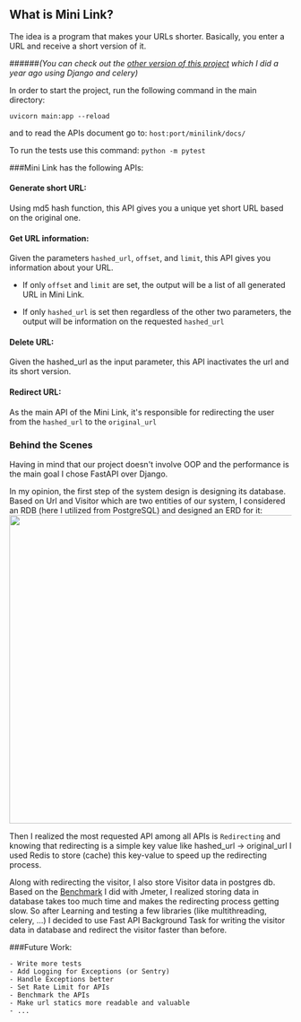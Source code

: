 ## What is Mini Link?

The idea is a program that makes your URLs shorter. Basically, you enter a URL and receive a short version of it.

######_(You can check out the [other version of this project](https://github.com/maripillon/MiniLink/) which I did a year ago using Django and celery)_

In order to start the project, run the following command in the main directory:

`uvicorn main:app --reload`

and to read the APIs document go to: `host:port/minilink/docs/`

To run the tests use this command: `python -m pytest`


###Mini Link has the following APIs:

#### Generate short URL: 
Using md5 hash function, this API gives you a unique yet short URL based on the original one.

#### Get URL information:

Given the parameters `hashed_url`, `offset`, and `limit`, this API gives you information about your URL.

- If only `offset` and `limit` are set, the output will be a list of all generated URL in Mini Link.

- If only `hashed_url` is set then regardless of the other two parameters, the output will be information on the requested  `hashed_url`

#### Delete URL:

Given the hashed_url as the input parameter, this API inactivates the url and its short version.

#### Redirect URL:

As the main API of the Mini Link, it's responsible for redirecting the user from the `hashed_url` to the `original_url`

### Behind the Scenes
Having in mind that our project doesn't involve OOP and the performance is the main goal
I chose FastAPI over Django.


In my opinion, the first step of the system design is designing its database.
Based on Url and Visitor which are two entities of our system, I
considered an RDB (here I utilized from PostgreSQL) and designed an ERD for it:
<img src="https://i.ibb.co/prkKt3M/Mini-Link-exbito-db.jpg?raw=true" width="800" height="550">

Then I realized the most requested API among all APIs is `Redirecting` and 
knowing that redirecting is a simple key value like hashed_url -> original_url
I used Redis to store (cache) this key-value to speed up the redirecting process.

Along with redirecting the visitor, I also store Visitor data in postgres db.
Based on the [Benchmark](https://github.com/faranakopolis/MiniLink/blob/master/MINI%20LINK_report.pdf)
I did with Jmeter, I realized storing data in database takes too much time and makes the redirecting process getting slow.
So after Learning and testing a few libraries (like multithreading, celery, ...) I decided to use 
Fast API Background Task for writing the visitor data in database and redirect the visitor faster than before.

###Future Work:

    - Write more tests
    - Add Logging for Exceptions (or Sentry)
    - Handle Exceptions better
    - Set Rate Limit for APIs
    - Benchmark the APIs
    - Make url statics more readable and valuable
    - ...


